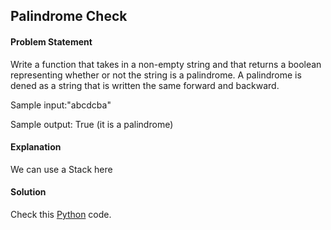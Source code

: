 ## Palindrome Check

#### Problem Statement


Write a function that takes in a non-empty string and that returns a boolean representing whether or not the string is a palindrome. A palindrome is dened as a
string that is written the same forward and backward.

Sample input:"abcdcba"

Sample output: True (it is a palindrome)



#### Explanation

We can use a Stack here


#### Solution

Check this [Python](../solution/Palindrome_Check.py) code.

